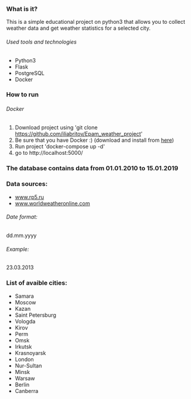 ### What is it?
This is a simple educational project on python3 that allows you to collect weather data and get weather statistics for a selected city.

###### Used tools and technologies
- Python3
- Flask
- PostgreSQL
- Docker

### How to run
###### Docker
  1. Download project using 'git clone https://github.com/iliabritov/Epam_weather_project'
  2. Be sure that you have Docker :) (download and install from [here](https://www.docker.com/get-started))
  3. Run project 'docker-compose up -d'
  4. go to http://localhost:5000/

### The database contains data from **01.01.2010** to **15.01.2019**

### Data sources: 
- www.rp5.ru
- www.worldweatheronline.com


###### Date format:
dd.mm.yyyy
###### Example:
23.03.2013

### List of avaible cities:
- Samara 
- Moscow
- Kazan
- Saint Petersburg
- Vologda
- Kirov
- Perm
- Omsk
- Irkutsk
- Krasnoyarsk
- London
- Nur-Sultan
- Minsk
- Warsaw
- Berlin
- Canberra
